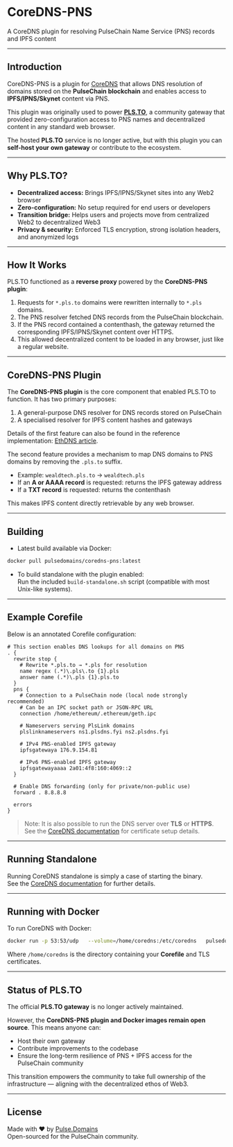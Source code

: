 # CoreDNS-PNS
A CoreDNS plugin for resolving PulseChain Name Service (PNS) records and IPFS content  

---

## Introduction
CoreDNS-PNS is a plugin for [CoreDNS](https://coredns.io) that allows DNS resolution of domains stored on the **PulseChain blockchain** and enables access to **IPFS/IPNS/Skynet** content via PNS.  

This plugin was originally used to power **[PLS.TO](https://pls.to)**, a community gateway that provided zero-configuration access to PNS names and decentralized content in any standard web browser.  

The hosted **PLS.TO** service is no longer active, but with this plugin you can **self-host your own gateway** or contribute to the ecosystem.


---

## Why PLS.TO?
- **Decentralized access:** Brings IPFS/IPNS/Skynet sites into any Web2 browser  
- **Zero-configuration:** No setup required for end users or developers  
- **Transition bridge:** Helps users and projects move from centralized Web2 to decentralized Web3  
- **Privacy & security:** Enforced TLS encryption, strong isolation headers, and anonymized logs  

---

## How It Works
PLS.TO functioned as a **reverse proxy** powered by the **CoreDNS-PNS plugin**:

1. Requests for `*.pls.to` domains were rewritten internally to `*.pls` domains.  
2. The PNS resolver fetched DNS records from the PulseChain blockchain.  
3. If the PNS record contained a contenthash, the gateway returned the corresponding IPFS/IPNS/Skynet content over HTTPS.  
4. This allowed decentralized content to be loaded in any browser, just like a regular website.  

---

## CoreDNS-PNS Plugin
The **CoreDNS-PNS plugin** is the core component that enabled PLS.TO to function. It has two primary purposes:  

1. A general-purpose DNS resolver for DNS records stored on PulseChain  
2. A specialised resolver for IPFS content hashes and gateways  

Details of the first feature can also be found in the reference implementation: [EthDNS article](http://www.wealdtech.com/articles/ethdns-an-ethereum-backend-for-the-domain-name-system/).  

The second feature provides a mechanism to map DNS domains to PNS domains by removing the `.pls.to` suffix.  
- Example: `wealdtech.pls.to` → `wealdtech.pls`  
- If an **A or AAAA record** is requested: returns the IPFS gateway address  
- If a **TXT record** is requested: returns the contenthash  

This makes IPFS content directly retrievable by any web browser.  

---

## Building
- Latest build available via Docker:  

```bash
docker pull pulsedomains/coredns-pns:latest
```

- To build standalone with the plugin enabled:  
  Run the included `build-standalone.sh` script (compatible with most Unix-like systems).  

---

## Example Corefile
Below is an annotated Corefile configuration:

```coredns
# This section enables DNS lookups for all domains on PNS
. {
  rewrite stop {
    # Rewrite *.pls.to → *.pls for resolution
    name regex (.*)\.pls\.to {1}.pls
    answer name (.*)\.pls {1}.pls.to
  }
  pns {
    # Connection to a PulseChain node (local node strongly recommended)
    # Can be an IPC socket path or JSON-RPC URL
    connection /home/ethereum/.ethereum/geth.ipc

    # Nameservers serving PlsLink domains
    plslinknameservers ns1.plsdns.fyi ns2.plsdns.fyi

    # IPv4 PNS-enabled IPFS gateway
    ipfsgatewaya 176.9.154.81

    # IPv6 PNS-enabled IPFS gateway
    ipfsgatewayaaaa 2a01:4f8:160:4069::2
  }

  # Enable DNS forwarding (only for private/non-public use)
  forward . 8.8.8.8

  errors
}
```

> Note: It is also possible to run the DNS server over **TLS** or **HTTPS**.  
> See the [CoreDNS documentation](https://coredns.io/manual/tls/) for certificate setup details.  

---

## Running Standalone
Running CoreDNS standalone is simply a case of starting the binary.  
See the [CoreDNS documentation](https://coredns.io/manual/toc/) for further details.  

---

## Running with Docker
To run CoreDNS with Docker:

```bash
docker run -p 53:53/udp   --volume=/home/coredns:/etc/coredns   pulsedomains/coredns-pns:latest
```

Where `/home/coredns` is the directory containing your **Corefile** and TLS certificates.  

---

## Status of PLS.TO
The official **PLS.TO gateway** is no longer actively maintained.  

However, the **CoreDNS-PNS plugin and Docker images remain open source**. This means anyone can:  
- Host their own gateway  
- Contribute improvements to the codebase  
- Ensure the long-term resilience of PNS + IPFS access for the PulseChain community  

This transition empowers the community to take full ownership of the infrastructure — aligning with the decentralized ethos of Web3.  

---

## License
Made with ❤️ by [Pulse.Domains](https://pulse.domains)  
Open-sourced for the PulseChain community.
